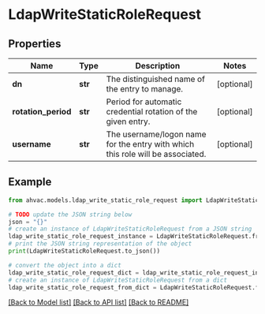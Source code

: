 # LdapWriteStaticRoleRequest


## Properties

Name | Type | Description | Notes
------------ | ------------- | ------------- | -------------
**dn** | **str** | The distinguished name of the entry to manage. | [optional] 
**rotation_period** | **str** | Period for automatic credential rotation of the given entry. | [optional] 
**username** | **str** | The username/logon name for the entry with which this role will be associated. | [optional] 

## Example

```python
from ahvac.models.ldap_write_static_role_request import LdapWriteStaticRoleRequest

# TODO update the JSON string below
json = "{}"
# create an instance of LdapWriteStaticRoleRequest from a JSON string
ldap_write_static_role_request_instance = LdapWriteStaticRoleRequest.from_json(json)
# print the JSON string representation of the object
print(LdapWriteStaticRoleRequest.to_json())

# convert the object into a dict
ldap_write_static_role_request_dict = ldap_write_static_role_request_instance.to_dict()
# create an instance of LdapWriteStaticRoleRequest from a dict
ldap_write_static_role_request_from_dict = LdapWriteStaticRoleRequest.from_dict(ldap_write_static_role_request_dict)
```
[[Back to Model list]](../README.md#documentation-for-models) [[Back to API list]](../README.md#documentation-for-api-endpoints) [[Back to README]](../README.md)



